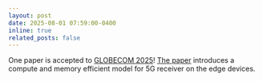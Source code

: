 ```yaml
---
layout: post
date: 2025-08-01 07:59:00-0400
inline: true
related_posts: false
---
```


One paper is accepted to [GLOBECOM 2025](https://globecom2025.ieee-globecom.org/)! 
[The paper](https://arxiv.org/abs/2508.12892) introduces a compute and memory efficient model for 5G receiver on the edge devices.
